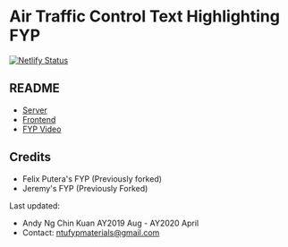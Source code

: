 # Air Traffic Control Text Highlighting FYP

[![Netlify Status](https://api.netlify.com/api/v1/badges/d209f075-f6b0-4769-b668-6ec7b10c4d01/deploy-status)](https://app.netlify.com/sites/atc-fyp/deploys)

## README
- [Server](server/README.md)
- [Frontend](frontend/README.md)
- [FYP Video](https://youtu.be/GZJzH6t68Yo)

## Credits
- Felix Putera's FYP (Previously forked)
- Jeremy's FYP (Previously Forked)

Last updated:
- Andy Ng Chin Kuan AY2019 Aug - AY2020 April
- Contact: ntufypmaterials@gmail.com
